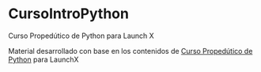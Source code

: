 # CursoIntroPython
Curso Propedútico de Python para Launch X

Material desarrollado con base en los contenidos de [Curso Propedútico de Python](https://github.com/LaunchX-InnovaccionVirtual/CursoIntroPython) para LaunchX
